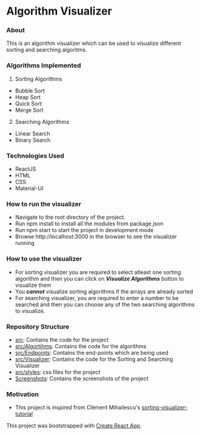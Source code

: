 # Algorithm Visualizer

### About

This is an algorithm visualizer which can be used to visualize different sorting and searching algoritms.

### Algorithms Implemented

1. Sorting Algorithms

- Bubble Sort
- Heap Sort
- Quick Sort
- Merge Sort

2. Searching Algorithms

- Linear Search
- Binary Search

### Technologies Used

- ReactJS
- HTML
- CSS
- Material-UI

### How to run the visualizer

- Navigate to the root directory of the project.
- Run npm install to install all the modules from package.json
- Run npm start to start the project in development mode
- Browse http://localhost:3000 in the browser to see the visualizer running

### How to use the visualizer

- For sorting visualizer you are required to select atleast one sorting algorithm and then you can click on **_Visualize Algorithms_** button to visualize them
- You **_cannot_** visualize sorting algorithms if the arrays are already sorted
- For searching visualizer, you are required to enter a number to be searched and then you can choose any of the two searching algorithms to visualize.

### Repository Structure

- [src](https://github.com/ibrahimkamal7/AlgorithmVisualizer/tree/master/src): Contains the code for the project
- [src/Algortihms](https://github.com/ibrahimkamal7/AlgorithmVisualizer/tree/master/src/Algorithms): Contains the code for the algorithms
- [src/Endpoints](https://github.com/ibrahimkamal7/AlgorithmVisualizer/tree/master/src/Endpoints): Contains the end-points which are being used
- [src/Visualizer](https://github.com/ibrahimkamal7/AlgorithmVisualizer/tree/master/src/Visualizer): Contains the code for the Sorting and Searching Visualizer
- [src/styles](https://github.com/ibrahimkamal7/AlgorithmVisualizer/tree/master/src/styles): css files for the project
- [Screenshots](https://github.com/ibrahimkamal7/AlgorithmVisualizer/tree/master/ScreenShots): Contains the screenshots of the project

### Motivation

- This project is inspired from Clément Mihailescu's [sorting-visualizer-tutorial](https://github.com/clementmihailescu/Sorting-Visualizer-Tutorial)

This project was bootstrapped with [Create React App](https://github.com/facebook/create-react-app).
